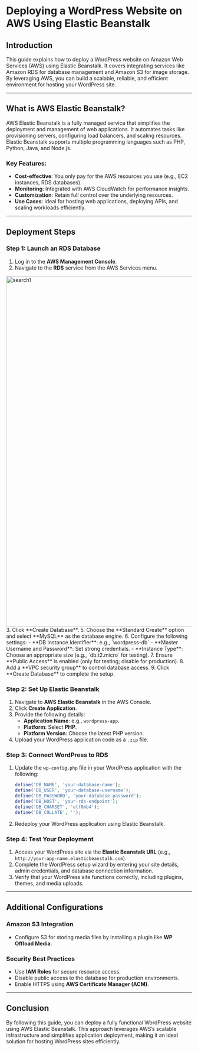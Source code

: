 # Deploying a WordPress Website on AWS Using Elastic Beanstalk

## Introduction
This guide explains how to deploy a WordPress website on Amazon Web Services (AWS) using Elastic Beanstalk. It covers integrating services like Amazon RDS for database management and Amazon S3 for image storage. By leveraging AWS, you can build a scalable, reliable, and efficient environment for hosting your WordPress site.

---

## What is AWS Elastic Beanstalk?
AWS Elastic Beanstalk is a fully managed service that simplifies the deployment and management of web applications. It automates tasks like provisioning servers, configuring load balancers, and scaling resources. Elastic Beanstalk supports multiple programming languages such as PHP, Python, Java, and Node.js.

### Key Features:
- **Cost-effective**: You only pay for the AWS resources you use (e.g., EC2 instances, RDS databases).
- **Monitoring**: Integrated with AWS CloudWatch for performance insights.
- **Customization**: Retain full control over the underlying resources.
- **Use Cases**: Ideal for hosting web applications, deploying APIs, and scaling workloads efficiently.

---

## Deployment Steps

### Step 1: Launch an RDS Database
1. Log in to the **AWS Management Console**.
2. Navigate to the **RDS** service from the AWS Services menu.
   
<img width="949" alt="search1" src="https://github.com/user-attachments/assets/75f91dd8-6fb3-47ba-a022-362370c64787" />
3. Click **Create Database**.
5. Choose the **Standard Create** option and select **MySQL** as the database engine.
6. Configure the following settings:
   - **DB Instance Identifier**: e.g., `wordpress-db`
   - **Master Username and Password**: Set strong credentials.
   - **Instance Type**: Choose an appropriate size (e.g., `db.t2.micro` for testing).
7. Ensure **Public Access** is enabled (only for testing; disable for production).
8. Add a **VPC security group** to control database access.
9. Click **Create Database** to complete the setup.

### Step 2: Set Up Elastic Beanstalk
1. Navigate to **AWS Elastic Beanstalk** in the AWS Console.
2. Click **Create Application**.
3. Provide the following details:
   - **Application Name**: e.g., `wordpress-app`.
   - **Platform**: Select **PHP**.
   - **Platform Version**: Choose the latest PHP version.
4. Upload your WordPress application code as a `.zip` file.

### Step 3: Connect WordPress to RDS
1. Update the `wp-config.php` file in your WordPress application with the following:
   ```php
   define('DB_NAME', 'your-database-name');
   define('DB_USER', 'your-database-username');
   define('DB_PASSWORD', 'your-database-password');
   define('DB_HOST', 'your-rds-endpoint');
   define('DB_CHARSET', 'utf8mb4');
   define('DB_COLLATE', '');
   ```
2. Redeploy your WordPress application using Elastic Beanstalk.

### Step 4: Test Your Deployment
1. Access your WordPress site via the **Elastic Beanstalk URL** (e.g., `http://your-app-name.elasticbeanstalk.com`).
2. Complete the WordPress setup wizard by entering your site details, admin credentials, and database connection information.
3. Verify that your WordPress site functions correctly, including plugins, themes, and media uploads.

---

## Additional Configurations

### Amazon S3 Integration
- Configure S3 for storing media files by installing a plugin like **WP Offload Media**.

### Security Best Practices
- Use **IAM Roles** for secure resource access.
- Disable public access to the database for production environments.
- Enable HTTPS using **AWS Certificate Manager (ACM)**.

---

## Conclusion
By following this guide, you can deploy a fully functional WordPress website using AWS Elastic Beanstalk. This approach leverages AWS’s scalable infrastructure and simplifies application deployment, making it an ideal solution for hosting WordPress sites efficiently.

